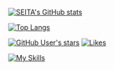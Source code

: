 [![SEITA's GitHub stats](https://github-readme-stats.vercel.app/api?username=seita1996&count_private=true&show_icons=true&theme=tokyonight)](https://github.com/anuraghazra/github-readme-stats)

[![Top Langs](https://github-readme-stats.vercel.app/api/top-langs/?username=seita1996&count_private=true&show_icons=true&theme=tokyonight)](https://github.com/anuraghazra/github-readme-stats)

[![GitHub User's stars](https://img.shields.io/github/stars/seita1996?color=%23cdcdcd&label=GitHub%20Stars)](https://github.com/seita1996)
[![Likes](https://badgen.org/img/zenn/seita1996/likes?style=flat)](https://zenn.dev/seita1996)

[![My Skills](https://skillicons.dev/icons?i=js,ts,html,css,jquery,react,nextjs,vue,nuxtjs,jest,electron,nodejs,go,ruby,rails,mysql,nginx,docker,aws,git,github,gitlab)](https://skillicons.dev)

<!--
**seita1996/seita1996** is a ✨ _special_ ✨ repository because its `README.md` (this file) appears on your GitHub profile.

Here are some ideas to get you started:

- 🔭 I’m currently working on ...
- 🌱 I’m currently learning ...
- 👯 I’m looking to collaborate on ...
- 🤔 I’m looking for help with ...
- 💬 Ask me about ...
- 📫 How to reach me: ...
- 😄 Pronouns: ...
- ⚡ Fun fact: ...
-->
